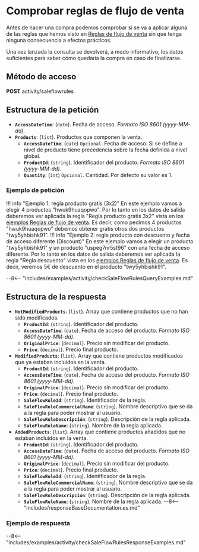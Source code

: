 # Comprobar reglas de flujo de venta

Antes de hacer una compra podemos comprobar si se va a aplicar alguna de las reglas que hemos visto en [Reglas de flujo de venta](saleFlowRules.md) sin que tenga ninguna consecuencia a efectos prácticos.

Una vez lanzada la consulta se devolverá, a modo informativo, los datos suficientes para saber cómo quedaría la compra en caso de finalizarse.

## Método de acceso

**POST** activity/saleflowrules

## Estructura de la petición

- **``AccessDateTime``**: (``date``). Fecha de acceso. *Formato ISO 8601 (yyyy-MM-dd)*.
- **``Products``**: (``list``). Productos que componen la venta.
    - **``AccessDateTime``**: (``date``) ``Opcional``. Fecha de acceso. Si se define a nivel de producto tiene precedencia sobre la fecha definida a nivel global.
    - **``ProductId``**: (``string``). Identificador del producto. *Formato ISO 8601 (yyyy-MM-dd)*.
    - **``Quantity``**: (``int``) ``Opcional``. Cantidad. Por defecto su valor es 1.

### Ejemplo de petición

!!! info "Ejemplo 1: regla producto gratis (3x2)"
    En este ejemplo vamos a elegir 4 productos "hwuk9huaqopwo". Por lo tanto en los datos de salida deberemos ver aplicada la regla "Regla producto gratis 3x2" vista en los [ejemplos Reglas de flujo de venta](saleFlowRules.md#ejemplo-de-respuesta). Es decir, como pedimos 4 productos "hwuk9huaqopwo" debemos obtener gratis otros dos productos "twy5yhbishk91".
!!! info "Ejemplo 2: regla producto con descuento y fecha de acceso diferente (Discount)"
    En este ejemplo vamos a elegir un producto "twy5yhbishk91" y un producto "uspeg7nr5st96" con una fecha de acceso diferente. Por lo tanto en los datos de salida deberemos ver aplicada la regla "Regla descuento" vista en los [ejemplos Reglas de flujo de venta](saleFlowRules.md#ejemplo-de-respuesta). Es decir, veremos 5€ de descuento en el producto "twy5yhbishk91".

--8<-- "includes/examples/activity/checkSaleFlowRulesQueryExamples.md"

## Estructura de la respuesta

- **``NotModifiedProducts``**: (``list``). Array que contiene productos que no han sido modificados.
    - **``ProductId``**: (``string``). Identificador del producto.
    - **``AccessDateTime``**: (``date``). Fecha de acceso del producto. *Formato ISO 8601 (yyyy-MM-dd)*.
    - **``OriginalPrice``**: (``decimal``). Precio sin modificar del producto.
    - **``Price``**: (``decimal``). Precio final producto.
- **``ModifiedProducts``**: (``list``). Array que contiene productos modificados que ya estaban incluidos en la venta.
    - **``ProductId``**: (``string``). Identificador del producto.
    - **``AccessDateTime``**: (``date``). Fecha de acceso del producto. *Formato ISO 8601 (yyyy-MM-dd)*.
    - **``OriginalPrice``**: (``decimal``). Precio sin modificar del producto.
    - **``Price``**: (``decimal``). Precio final producto.
    - **``SaleFlowRuleId``**: (``string``). Identificador de la regla.
    - **``SaleFlowRuleCommercialName``**: (``string``). Nombre descriptivo que se da a la regla para poder mostrar al usuario.
    - **``SaleFlowRuleDescripción``**: (``string``). Descripción de la regla aplicada.
    - **``SaleFlowRuleName``**: (``string``). Nombre de la regla aplicada.
- **``AddedProducts``**: (``list``). Array que contiene productos añadidos que no estaban incluidos en la venta.
    - **``ProductId``**: (``string``). Identificador del producto.
    - **``AccessDateTime``**: (``date``). Fecha de acceso del producto. *Formato ISO 8601 (yyyy-MM-dd)*.
    - **``OriginalPrice``**: (``decimal``). Precio sin modificar del producto.
    - **``Price``**: (``decimal``). Precio final producto.
    - **``SaleFlowRuleId``**: (``string``). Identificador de la regla.
    - **``SaleFlowRuleCommercialName``**: (``string``). Nombre descriptivo que se da a la regla para poder mostrar al usuario.
    - **``SaleFlowRuleDescripción``**: (``string``). Descripción de la regla aplicada.
    - **``SaleFlowRuleName``**: (``string``). Nombre de la regla aplicada.
--8<-- "includes/responseBaseDocumentation.es.md"

### Ejemplo de respuesta

--8<-- "includes/examples/activity/checkSaleFlowRulesResponseExamples.md"
